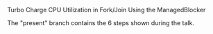 Turbo Charge CPU Utilization in Fork/Join Using the ManagedBlocker

The "present" branch contains the 6 steps shown during the talk.
